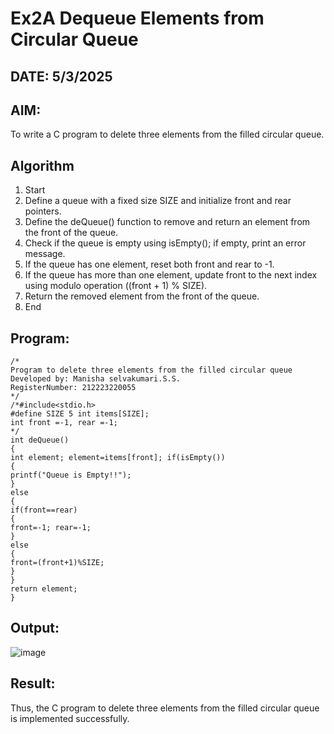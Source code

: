 # Ex2A Dequeue Elements from Circular Queue
## DATE: 5/3/2025
## AIM:
To write a C program to delete three elements from the filled circular queue.

## Algorithm
1.	Start
2.	Define a queue with a fixed size SIZE and initialize front and rear pointers.
3.	Define the deQueue() function to remove and return an element from the front of the queue.
4.	Check if the queue is empty using isEmpty(); if empty, print an error message.
5.	If the queue has one element, reset both front and rear to -1.
6.	If the queue has more than one element, update front to the next index using modulo operation ((front + 1) % SIZE).
7.	Return the removed element from the front of the queue.
8.	End
  

## Program:
```
/*
Program to delete three elements from the filled circular queue
Developed by: Manisha selvakumari.S.S.
RegisterNumber: 212223220055
*/
/*#include<stdio.h>
#define SIZE 5 int items[SIZE];
int front =-1, rear =-1;
*/
int deQueue()
{
int element; element=items[front]; if(isEmpty())
{
printf("Queue is Empty!!");
}
else
{
if(front==rear)
{
front=-1; rear=-1;
}
else
{
front=(front+1)%SIZE;
}
}
return element;
}

```

## Output:
![image](https://github.com/user-attachments/assets/832f0124-e3ef-47c2-b5c1-f32924a8f8c0)



## Result:
Thus, the C program to delete three elements from the filled circular queue is implemented successfully.
